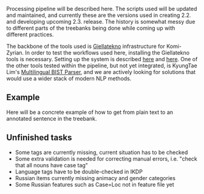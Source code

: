 Processing pipeline will be described here. The scripts used will be updated and maintained, and currently these are the versions used in creating 2.2. and developing upcoming 2.3. release. The history is somewhat messy due to different parts of the treebanks being done while coming up with different practices. 

The backbone of the tools used is [Giellatekno](http://giellatekno.uit.no/) infrastructure for Komi-Zyrian. In order to test the workflows used here, installing the Giellatekno tools is necessary. Setting up the system is described [here](http://giellatekno.uit.no/doc/infra/GettingStarted.html) and [here](http://giellatekno.uit.no/doc/infra/infraremake/GettingStartedWithTheNewInfra.html). One of the other tools tested within the pipeline, but not yet integrated, is KyungTae Lim's [Multilingual BIST Parser](https://github.com/jujbob/multilingual-bist-parser), and we are actively looking for solutions that would use a wider stack of modern NLP methods.

## Example

Here will be a concrete example of how to get from plain text to an annotated sentence in the treebank.

## Unfinished tasks

- Some tags are currently missing, current situation has to be checked
- Some extra validation is needed for correcting manual errors, i.e. "check that all nouns have case tag"
- Language tags have to be double-checked in IKDP
- Russian items currently missing animacy and gender categories
- Some Russian features such as Case=Loc not in feature file yet